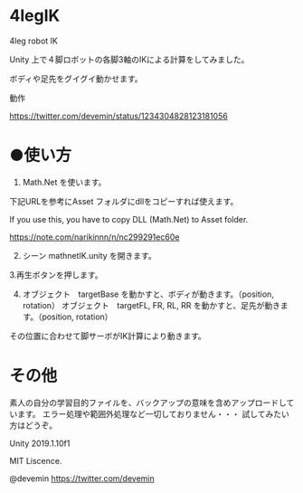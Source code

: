 # 4legIK
4leg robot IK

Unity 上で４脚ロボットの各脚3軸のIKによる計算をしてみました。

ボディや足先をグイグイ動かせます。

動作

https://twitter.com/devemin/status/1234304828123181056


# ●使い方

1. Math.Net を使います。

下記URLを参考にAsset フォルダにdllをコピーすれば使えます。

If you use this, you have to copy DLL (Math.Net) to Asset folder.

https://note.com/narikinnn/n/nc299291ec60e

2. シーン mathnetIK.unity を開きます。

3.再生ボタンを押します。

4. オブジェクト　targetBase を動かすと、ボディが動きます。（position, rotation）
オブジェクト　targetFL, FR, RL, RR を動かすと、足先が動きます。（position, rotation）

その位置に合わせて脚サーボがIK計算により動きます。

# その他
素人の自分の学習目的ファイルを、バックアップの意味を含めアップロードしています。
エラー処理や範囲外処理など一切しておりません・・・
試してみたい方はどうぞ。

Unity 2019.1.10f1

MIT Liscence.


@devemin
https://twitter.com/devemin

